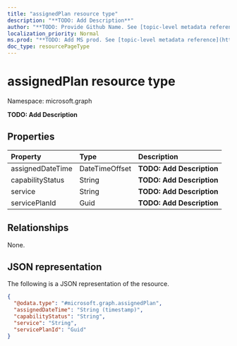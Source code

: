 ```yaml
---
title: "assignedPlan resource type"
description: "**TODO: Add Description**"
author: "**TODO: Provide Github Name. See [topic-level metadata reference](https://msgo.azurewebsites.net/add/document/guidelines/metadata.html#topic-level-metadata)**"
localization_priority: Normal
ms.prod: "**TODO: Add MS prod. See [topic-level metadata reference](https://msgo.azurewebsites.net/add/document/guidelines/metadata.html#topic-level-metadata)**"
doc_type: resourcePageType
---
```


# assignedPlan resource type


Namespace: microsoft.graph

**TODO: Add Description**

## Properties
|Property|Type|Description|
|:---|:---|:---|
|assignedDateTime|DateTimeOffset|**TODO: Add Description**|
|capabilityStatus|String|**TODO: Add Description**|
|service|String|**TODO: Add Description**|
|servicePlanId|Guid|**TODO: Add Description**|

## Relationships
None.

## JSON representation
The following is a JSON representation of the resource.
<!-- {
  "blockType": "resource",
  "@odata.type": "microsoft.graph.assignedPlan"
}
-->
``` json
{
  "@odata.type": "#microsoft.graph.assignedPlan",
  "assignedDateTime": "String (timestamp)",
  "capabilityStatus": "String",
  "service": "String",
  "servicePlanId": "Guid"
}
```

